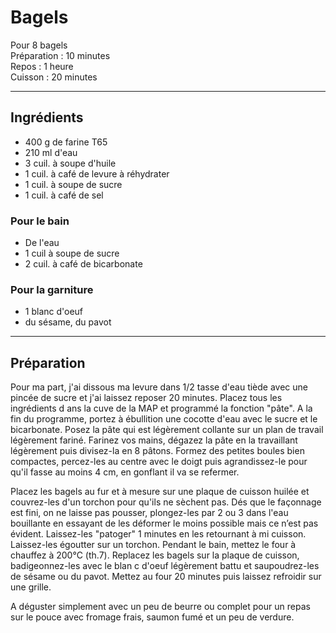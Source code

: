 
# Bagels 

Pour 8 bagels  
Préparation : 10 minutes  
Repos : 1 heure  
Cuisson : 20 minutes 

---

## Ingrédients

* 400 g de farine T65 
* 210 ml d'eau  
* 3 cuil. à soupe d'huile  
* 1 cuil. à café de levure à réhydrater  
* 1 cuil. à soupe de sucre  
* 1 cuil. à café de sel 

### Pour le bain 
* De l'eau 
* 1 cuil à soupe de sucre 
* 2 cuil. à café de bicarbonate 

### Pour la garniture 
* 1 blanc d'oeuf 
* du sésame, du pavot 

--- 

## Préparation
Pour ma part, j'ai dissous ma levure dans 1/2 tasse d'eau tiède avec une pincée de sucre et j'ai laissez reposer 20 minutes. Placez tous les ingrédients d
ans la cuve de la MAP et programmé la fonction "pâte". A la fin du programme, portez à ébullition une cocotte d'eau avec le sucre et le 
bicarbonate. Posez la pâte qui est légèrement collante sur un plan de travail légèrement fariné. Farinez vos mains, dégazez la pâte en la travaillant légèrement puis divisez-la en 8 pâtons. Formez des petites boules bien compactes, percez-les au centre avec le doigt 
puis agrandissez-le pour qu'il fasse au moins 4 cm, en gonflant il va se refermer.    

Placez les bagels au fur et à mesure sur une plaque de cuisson huilée et couvrez-les d'un torchon pour qu'ils ne sèchent pas. Dés que le façonnage est
 fini, on ne laisse pas pousser, plongez-les par 2 ou 3 dans l'eau bouillante en essayant de les déformer le moins possible mais ce n’est pas évident. Laissez-les "patoger" 1 minutes en les 
retournant à mi cuisson. Laissez-les égoutter sur un torchon. Pendant le bain, mettez le four à chauffez à 200°C (th.7). Replacez les bagels sur la plaque de cuisson, badigeonnez-les avec le blan
c d'oeuf légèrement battu et saupoudrez-les de sésame ou du pavot. Mettez au four 20 minutes puis laissez refroidir sur une grille.

A déguster simplement avec un peu de beurre ou complet pour un repas sur le pouce avec fromage frais, saumon fumé et un peu de verdure.
